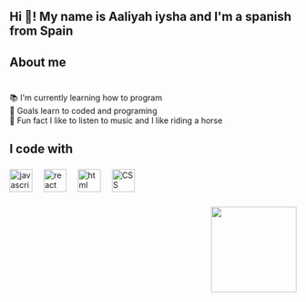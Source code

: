 <h2 align="left">Hi 👋! My name is Aaliyah iysha  and I'm a  spanish  from Spain</h2>


<h2 align="left">About me</h2>

###

<p align="left">  <br>📚 I'm currently learning how to program <br>🎯 Goals learn  to coded and programing <br>🎲 Fun fact I like to listen to music and I like riding a horse </p>

###

<h2 align="left">I code with</h2>

###

<div align="left">
  <img src="https://cdn.jsdelivr.net/gh/devicons/devicon/icons/javascript/javascript-original.svg" height="40" alt="javascript logo"  />
  <img width="12" />
  <img src="https://cdn.jsdelivr.net/gh/devicons/devicon/icons/react/react-original.svg" height="40" alt="react logo"  />
  <img width="12" />
  <img src="https://logodownload.org/wp-content/uploads/2016/10/html5-logo.png" height="40" alt="html logo"  />
   <img width="12" />
  <img src="https://logodownload.org/wp-content/uploads/2017/04/css-3-logo.png" height="40" alt=" CSS logo"  />
  <img width="12" />

</div>

###


<img align="right" height="150" src="https://i.imgflip.com/65efzo.gif"  />






